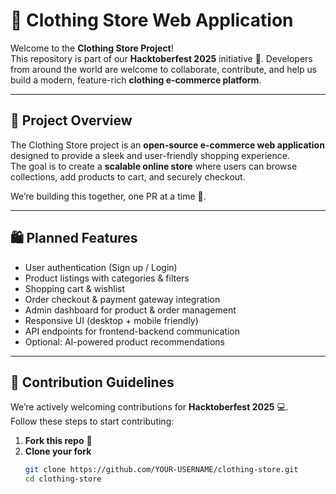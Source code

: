 # 👕 Clothing Store Web Application

Welcome to the **Clothing Store Project**!  
This repository is part of our **Hacktoberfest 2025** initiative 🎉. Developers from around the world are welcome to collaborate, contribute, and help us build a modern, feature-rich **clothing e-commerce platform**.

---

## 🌟 Project Overview

The Clothing Store project is an **open-source e-commerce web application** designed to provide a sleek and user-friendly shopping experience.  
The goal is to create a **scalable online store** where users can browse collections, add products to cart, and securely checkout.

We’re building this together, one PR at a time 🚀.

---

## 🛍️ Planned Features

- User authentication (Sign up / Login)
- Product listings with categories & filters
- Shopping cart & wishlist
- Order checkout & payment gateway integration
- Admin dashboard for product & order management
- Responsive UI (desktop + mobile friendly)
- API endpoints for frontend-backend communication
- Optional: AI-powered product recommendations

---

## 🤝 Contribution Guidelines

We’re actively welcoming contributions for **Hacktoberfest 2025** 💻.  
Follow these steps to start contributing:

1. **Fork this repo** 🍴  
2. **Clone your fork**  
   ```bash
   git clone https://github.com/YOUR-USERNAME/clothing-store.git
   cd clothing-store
